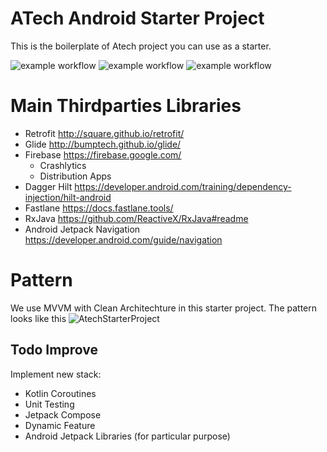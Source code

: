 
# ATech Android Starter Project
This is the boilerplate of Atech project you can use as a starter.

![example workflow](https://github.com/ATech-Solution/atech-android-starter/actions/workflows/prod_app_distribution.yml/badge.svg)
![example workflow](https://github.com/ATech-Solution/atech-android-starter/actions/workflows/staging_app_distribution.yml/badge.svg)
![example workflow](https://github.com/ATech-Solution/atech-android-starter/actions/workflows/dev_app_distribution.yml/badge.svg)

# Main Thirdparties Libraries
- Retrofit http://square.github.io/retrofit/
- Glide http://bumptech.github.io/glide/
- Firebase https://firebase.google.com/
  - Crashlytics
  - Distribution Apps
- Dagger Hilt https://developer.android.com/training/dependency-injection/hilt-android
- Fastlane https://docs.fastlane.tools/
- RxJava https://github.com/ReactiveX/RxJava#readme
- Android Jetpack Navigation https://developer.android.com/guide/navigation

# Pattern
We use MVVM with Clean Architechture in this starter project. The pattern looks like this 
![AtechStarterProject](https://user-images.githubusercontent.com/12166780/141469773-3f359a5f-48cf-4ee3-bf7b-decaf5613167.png)

## Todo Improve
Implement new stack:
- Kotlin Coroutines
- Unit Testing
- Jetpack Compose
- Dynamic Feature
- Android Jetpack Libraries (for particular purpose)
